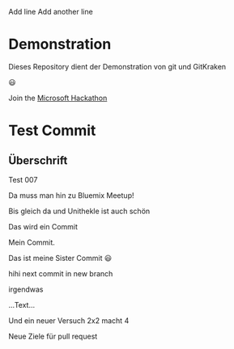Add line
Add another line

# Demonstration

Dieses Repository dient der Demonstration von git und GitKraken

:smiley:

Join the [Microsoft Hackathon](https://www.microsoft.com/de-de/aktionen/hackathon/)

# Test Commit

## Überschrift

Test 007

Da muss man hin zu Bluemix Meetup!

Bis gleich da und Unithekle ist auch schön

Das wird ein Commit

Mein Commit.

Das ist meine Sister Commit :smiley:

hihi next commit in new branch

irgendwas

...Text...

Und ein neuer Versuch
2x2 macht 4

Neue Ziele für pull request
